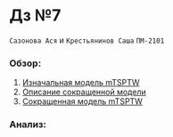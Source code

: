 # Дз №7

`Сазонова Ася` и `Крестьянинов Саша` `ПМ-2101`

### Обзор:

1. [Изначальная модель mTSPTW](./models/base_model.py)
2. [Описание сокращенной модели](./refs/short_model.pdf)
2. [Сокращенная модель mTSPTW](./models/updated_model.py)

### Анализ:



